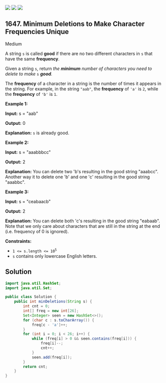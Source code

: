 [![](https://img.shields.io/github/stars/javadev/LeetCode-in-Java?label=Stars&style=flat-square)](https://github.com/javadev/LeetCode-in-Java)
[![](https://img.shields.io/github/forks/javadev/LeetCode-in-Java?label=Fork%20me%20on%20GitHub%20&style=flat-square)](https://github.com/javadev/LeetCode-in-Java/fork)
[![](https://img.shields.io/badge/-LeetCode%20in%20Kotlin-blue?style=flat-square)](https://github.com/javadev/LeetCode-in-Kotlin)

## 1647\. Minimum Deletions to Make Character Frequencies Unique

Medium

A string `s` is called **good** if there are no two different characters in `s` that have the same **frequency**.

Given a string `s`, return _the **minimum** number of characters you need to delete to make_ `s` _**good**._

The **frequency** of a character in a string is the number of times it appears in the string. For example, in the string `"aab"`, the **frequency** of `'a'` is `2`, while the **frequency** of `'b'` is `1`.

**Example 1:**

**Input:** s = "aab"

**Output:** 0

**Explanation:** `s` is already good.

**Example 2:**

**Input:** s = "aaabbbcc"

**Output:** 2

**Explanation:** You can delete two 'b's resulting in the good string "aaabcc". Another way it to delete one 'b' and one 'c' resulting in the good string "aaabbc".

**Example 3:**

**Input:** s = "ceabaacb"

**Output:** 2

**Explanation:** You can delete both 'c's resulting in the good string "eabaab". Note that we only care about characters that are still in the string at the end (i.e. frequency of 0 is ignored).

**Constraints:**

*   <code>1 <= s.length <= 10<sup>5</sup></code>
*   `s` contains only lowercase English letters.

## Solution

```java
import java.util.HashSet;
import java.util.Set;

public class Solution {
    public int minDeletions(String s) {
        int cnt = 0;
        int[] freq = new int[26];
        Set<Integer> seen = new HashSet<>();
        for (char c : s.toCharArray()) {
            freq[c - 'a']++;
        }
        for (int i = 0; i < 26; i++) {
            while (freq[i] > 0 && seen.contains(freq[i])) {
                freq[i]--;
                cnt++;
            }
            seen.add(freq[i]);
        }
        return cnt;
    }
}
```